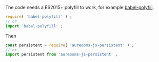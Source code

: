 The code needs a ES2015+ polyfill to work, for example
[babel-polyfill](https://babeljs.io/docs/usage/polyfill).
```js
require( 'babel-polyfill' ) ;
// or
import 'babel-polyfill' ;
```

Then
```js
const persistent = require( 'aureooms-js-persistent' ) ;
// or
import persistent from 'aureooms-js-persistent' ;
```
